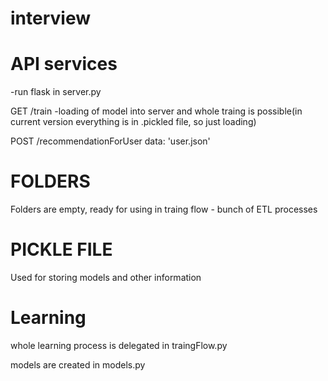 # interview

# API services 

-run flask in server.py

GET /train
-loading of model into server and whole traing is possible(in current version everything is in .pickled file, so just loading)

POST /recommendationForUser
data: 'user.json'

# FOLDERS

Folders are empty, ready for using in traing flow - bunch of ETL processes

# PICKLE FILE

Used for storing models and other information 

# Learning

whole learning process is delegated in traingFlow.py

models are created in models.py

